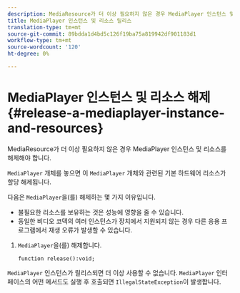 ```yaml
---
description: MediaResource가 더 이상 필요하지 않은 경우 MediaPlayer 인스턴스 및 리소스를 해제해야 합니다.
title: MediaPlayer 인스턴스 및 리소스 릴리스
translation-type: tm+mt
source-git-commit: 89bdda1d4bd5c126f19ba75a819942df901183d1
workflow-type: tm+mt
source-wordcount: '120'
ht-degree: 0%

---
```



# MediaPlayer 인스턴스 및 리소스 해제{#release-a-mediaplayer-instance-and-resources}

MediaResource가 더 이상 필요하지 않은 경우 MediaPlayer 인스턴스 및 리소스를 해제해야 합니다.

`MediaPlayer` 개체를 놓으면 이 `MediaPlayer` 개체와 관련된 기본 하드웨어 리소스가 할당 해제됩니다.

다음은 `MediaPlayer`을(를) 해제하는 몇 가지 이유입니다.

* 불필요한 리소스를 보유하는 것은 성능에 영향을 줄 수 있습니다.
* 동일한 비디오 코덱의 여러 인스턴스가 장치에서 지원되지 않는 경우 다른 응용 프로그램에서 재생 오류가 발생할 수 있습니다.

1. `MediaPlayer`을(를) 해제합니다.

   ```
   function release():void;
   ```

`MediaPlayer` 인스턴스가 릴리스되면 더 이상 사용할 수 없습니다. `MediaPlayer` 인터페이스의 어떤 메서드도 실행 후 호출되면 `IllegalStateException`이 발생합니다.